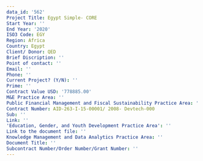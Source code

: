 ```yaml
---
data_id: '562'
Project Title: Egypt Simple- CORE
Start Year: ''
End Year: '2020'
ISO3 Code: EGY
Region: Africa
Country: Egypt
Client/ Donor: QED
Brief Discription: ''
Point of contact: ''
Email: ''
Phone: ''
Current Project? (Y/N): ''
Prime: ''
Contract Value USD: '778885.00'
M&E Practice Area: ''
Public Financial Management and Fiscal Sustainability Practice Area: ''
Contract Number: AID-263-I-15-00001/ 2008- Devtech-000
Sub: ''
Link: ''
'Education, Gender, and Youth Development Practice Area': ''
Link to the document file: ''
Knowledge Management and Data Analytics Practice Area: ''
Document Title: ''
Subcontract Number/Order Number/Grant Number: ''
---
```

